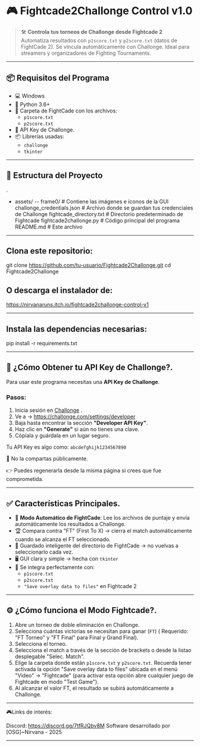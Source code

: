 
# 🎮 Fightcade2Challonge Control v1.0

> 🛠️ **Controla tus torneos de Challonge desde Fightcade 2**  
> Automatiza resultados con `p1score.txt` y `p2score.txt` (datos de FightCade 2).
> Se vincula automáticamente con Challonge.
> Ideal para streamers y organizadores de Fighting Tournaments.

---

## 📦 Requisitos del Programa

- 💻 Windows
- 🐍 Python 3.6+
- 📁 Carpeta de FightCade con los archivos:
  - `p1score.txt`
  - `p2score.txt`
- 🔑 API Key de Challonge.
- 📦 Librerías usadas:
  - `challonge`
  - `tkinter`

---
## 📁 Estructura del Proyecto
.
- assets/
-- frame0/ # Contiene las imágenes e íconos de la GUI
challonge_credentials.json # Archivo donde se guardan tus credenciales de Challonge
fightcade_directory.txt # Directorio predeterminado de Fightcade
fightcade2challonge.py # Código principal del programa
README.md # Este archivo

---
## Clona este repositorio:
git clone https://github.com/tu-usuario/Fightcade2Challonge.git 
cd Fightcade2Challonge

## O descarga el instalador de:
https://nirvanaruns.itch.io/fightcade2challonge-control-v1

---
## Instala las dependencias necesarias:
pip install -r requirements.txt

---
## 🔑 ¿Cómo Obtener tu API Key de Challonge?.

Para usar este programa necesitas una **API Key de Challonge**.

### Pasos:
1. Inicia sesión en [Challonge](https://challonge.com) .
2. Ve a → https://challonge.com/settings/developer
3. Baja hasta encontrar la sección **"Developer API Key"**.
4. Haz clic en **"Generate"** si aún no tienes una clave.
5. Cópiala y guárdala en un lugar seguro.

Tu API Key es algo como: `abcdefghijk1234567890`

🔐 No la compartas públicamente.

👉 Puedes regenerarla desde la misma página si crees que fue comprometida.

---

## ✅ Características Principales.

- 🔁 **Modo Automático de FightCade**: Lee los archivos de puntaje y envía automáticamente los resultados a Challonge.
- 🏆 Compara contra "FT" (First To X) → cierra el match automáticamente cuando se alcanza el FT seleccionado.
- 📄 Guardado inteligente del directorio de FightCade → no vuelvas a seleccionarlo cada vez.
- 🖥️ GUI clara y simple → hecha con `tkinter`
- 📂 Se integra perfectamente con:
  - `p1score.txt`
  - `p2score.txt`
  - `"Save overlay data to files"` en Fightcade 2

---

## ⚙️ ¿Cómo funciona el Modo Fightcade?.

1. Abre un torneo de doble eliminación en Challonge.
2. Selecciona cuántas victorias se necesitan para ganar (`FT`) ( Requerido: "FT Torneo" y "FT Final" para Final y Grand Final).
3. Selecciona el torneo.
4. Selecciona el match a través de la sección de brackets o desde la listao desplegable "Selec. Match".
5. Elige la carpeta donde están `p1score.txt` y `p2score.txt`. Recuerda tener activada la opción "Save overlay data to files" ubicada en el menú "Video" -> "Fightcade" (para activar esta opción abre cualquier juego de Fightcade en modo "Test Game").
6. Al alcanzar el valor FT, el resultado se subirá automáticamente a Challonge.

---

🎮Links de interés:

Discord: https://discord.gg/7tfRJQbv8M
Software desarrollado por [OSG]~Nirvana - 2025

---
